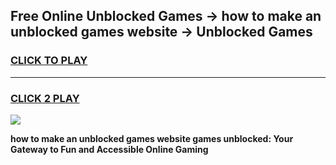 
## Free Online Unblocked Games → how to make an unblocked games website → Unblocked Games
<h3>
<a href="https://premium.freeplayer.one?title=how_to_make_an_unblocked_games_website&ref=21F">CLICK TO PLAY</a></h3>
<hr>

<h3>
<a href="https://premium.freeplayer.one?title=how_to_make_an_unblocked_games_website&ref=21F">CLICK 2 PLAY</a>
  
</h3>

<a href="https://premium.freeplayer.one?title=how_to_make_an_unblocked_games_website&ref=21F/"><img src="https://clearcache.store/games.png"></a>


**how to make an unblocked games website games unblocked: Your Gateway to Fun and Accessible Online Gaming**
